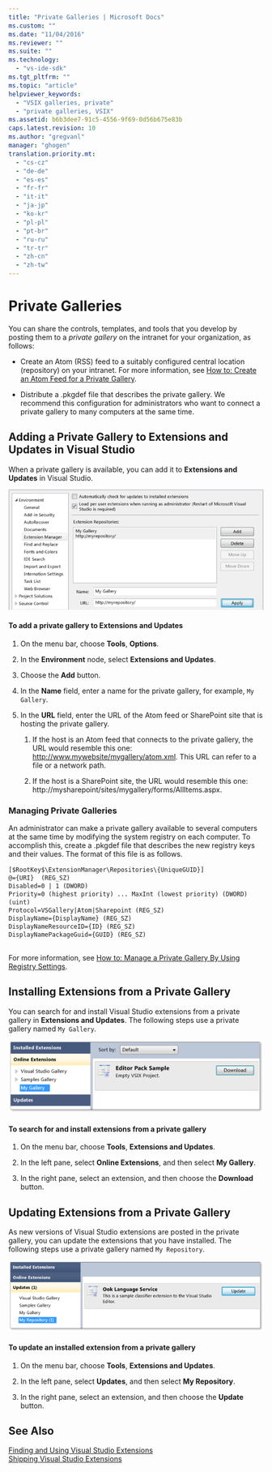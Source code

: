 ```yaml
---
title: "Private Galleries | Microsoft Docs"
ms.custom: ""
ms.date: "11/04/2016"
ms.reviewer: ""
ms.suite: ""
ms.technology: 
  - "vs-ide-sdk"
ms.tgt_pltfrm: ""
ms.topic: "article"
helpviewer_keywords: 
  - "VSIX galleries, private"
  - "private galleries, VSIX"
ms.assetid: b6b3dee7-91c5-4556-9f69-0d56b675e83b
caps.latest.revision: 10
ms.author: "gregvanl"
manager: "ghogen"
translation.priority.mt: 
  - "cs-cz"
  - "de-de"
  - "es-es"
  - "fr-fr"
  - "it-it"
  - "ja-jp"
  - "ko-kr"
  - "pl-pl"
  - "pt-br"
  - "ru-ru"
  - "tr-tr"
  - "zh-cn"
  - "zh-tw"
---
```

# Private Galleries
You can share the controls, templates, and tools that you develop by posting them to a *private gallery* on the intranet for your organization, as follows:  
  
-   Create an Atom (RSS) feed to a suitably configured central location (repository) on your intranet. For more information, see [How to: Create an Atom Feed for a Private Gallery](../extensibility/how-to-create-an-atom-feed-for-a-private-gallery.md).  
  
-   Distribute a .pkgdef file that describes the private gallery. We recommend this configuration for administrators who want to connect a private gallery to many computers at the same time.  
  
## Adding a Private Gallery to Extensions and Updates in Visual Studio  
 When a private gallery is available, you can add it to **Extensions and Updates** in Visual Studio.  
  
 ![Extension Manager Add Dialog](../extensibility/media/em_adddialog.png "EM_AddDialog")  
  
#### To add a private gallery to Extensions and Updates  
  
1.  On the menu bar, choose **Tools**, **Options**.  
  
2.  In the **Environment** node, select **Extensions and Updates**.  
  
3.  Choose the **Add** button.  
  
4.  In the **Name** field, enter a name for the private gallery, for example, `My Gallery`.  
  
5.  In the **URL** field, enter the URL of the Atom feed or SharePoint site that is hosting the private gallery.  
  
    1.  If the host is an Atom feed that connects to the private gallery, the URL would resemble this one: http://www.mywebsite/mygallery/atom.xml.  This URL can refer to a file or a network path.  
  
    2.  If the host is a SharePoint site, the URL would resemble this one: http://mysharepoint/sites/mygallery/forms/AllItems.aspx.  
  
### Managing Private Galleries  
 An administrator can make a private gallery available to several computers at the same time by modifying the system registry on each computer. To accomplish this, create a .pkgdef file that describes the new registry keys and their values.  The format of this file is as follows.  
  
```  
[$RootKey$\ExtensionManager\Repositories\{UniqueGUID}]  
@={URI}  (REG_SZ)  
Disabled=0 | 1 (DWORD)  
Priority=0 (highest priority) ... MaxInt (lowest priority) (DWORD) (uint)  
Protocol=VSGallery|Atom|Sharepoint (REG_SZ)  
DisplayName={DisplayName} (REG_SZ)  
DisplayNameResourceID={ID} (REG_SZ)  
DisplayNamePackageGuid={GUID} (REG_SZ)  
  
```  
  
 For more information, see [How to: Manage a Private Gallery By Using Registry Settings](../extensibility/how-to-manage-a-private-gallery-by-using-registry-settings.md).  
  
## Installing Extensions from a Private Gallery  
 You can search for and install Visual Studio extensions from a private gallery in **Extensions and Updates**. The following steps use a private gallery named `My Gallery`.  
  
 ![Extension Manager Installing Private Gallery](../extensibility/media/em_.png "EM_")  
  
#### To search for and install extensions from a private gallery  
  
1.  On the menu bar, choose **Tools**, **Extensions and Updates**.  
  
2.  In the left pane, select **Online Extensions**, and then select **My Gallery**.  
  
3.  In the right pane, select an extension, and then choose the **Download** button.  
  
## Updating Extensions from a Private Gallery  
 As new versions of Visual Studio extensions are posted in the private gallery, you can update the extensions that you have installed. The following steps use a private gallery named `My Repository`.  
  
 ![Extension Manager Private Gallery Update](../extensibility/media/em_update.png "EM_Update")  
  
#### To update an installed extension from a private gallery  
  
1.  On the menu bar, choose **Tools**, **Extensions and Updates**.  
  
2.  In the left pane, select **Updates**, and then select **My Repository**.  
  
3.  In the right pane, select an extension, and then choose the **Update** button.  
  
## See Also  
 [Finding and Using Visual Studio Extensions](../ide/finding-and-using-visual-studio-extensions.md)   
 [Shipping Visual Studio Extensions](../extensibility/shipping-visual-studio-extensions.md)